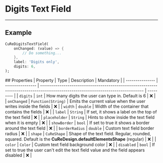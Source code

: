 # Digits Text Field

---

## Example

```dart
CuReDigitsTextField(
    onChanged: (value) => {
        // Do something...
    },
    label: 'Digits only',
    digits: 6,
);
```

## Properties
| Property | Type | Description | Mandatory |
| --------------- | ---------------- | ----------------------------------------------------------------------------------------------------------------------------------- | --------- |
| `digits` | `int` | How many digits the user can type in. Default is 6 | ❌ |
| `onChanged` | `Function(String)` | Emits the current value when the user writes inside the fields | ❌ |
| `width` | `double` | Width of the container that contains the fields | ❌ |
| `label` | `String` | If set, it shows a label on the top of the text field | ❌ |
| `placeholder` | `String` | Hints to show inside the text field when it is empty | ❌ |
| `showBorder` | `bool` | If set to true it shows a border around the text field | ❌ |
| `borderRadius` | `double` | Custom text field border radius | ❌ |
| `shape` | `CuReShape` | Shape of the text field. Regular, rounded, squared. Default is the **CuReDesign.defaultElementsShape** (regular) | ❌ |
| `color` | `Color` | Custom text field background color | ❌ |
| `disabled` | `bool` | If set to true the user can't edit the text field value and the field appears disabled | ❌ |
